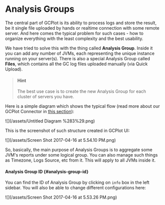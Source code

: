 # Analysis Groups

The central part of GCPlot is its ability to process logs and store the result, be it single file uploaded by hands or realtime connection with some remote server. And here comes the typical problem for such cases - how to organize everything with the least complexity and the best usability.

We have tried to solve this with the thing called **Analysis Group**. Inside it you can add any number of JVMs, each representing the unique instance running on your server\(s\). There is also a special Analysis Group called **Files**, which contains all the GC log files uploaded manually \(via Quick Upload\).

> #### Hint
>
> The best use case is to create the new Analysis Group for each cluster of servers you have.

Here is a simple diagram which shows the typical flow \(read more about our GCPlot Connector in [this section](/log-files-processing.md)\):

![](/assets/Untitled Diagram %283%29.png)

This is the screenshot of such structure created in GCPlot UI:

![](/assets/Screen Shot 2017-04-16 at 5.54.10 PM.png)

So, basically, the main purpose of Analysis Groups is to aggregate some JVM's reports under some logical group. You can also manage such things as Timezone, Logs Source, etc from it. This will apply to all JVMs inside it.

#### Analysis Group ID {#analysis-group-id}

You can find the ID of Analysis Group by clicking on `info` box in the left sidebar. You will also be able to change different configurations here:

![](/assets/Screen Shot 2017-04-16 at 5.53.26 PM.png)

